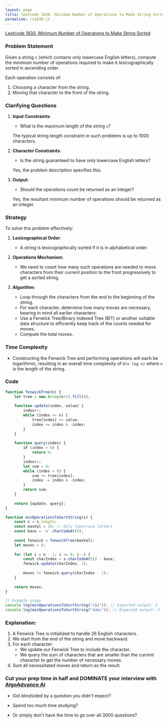```yaml
---
layout: page
title: leetcode 1830. Minimum Number of Operations to Make String Sorted
permalink: /s1830-js
---
```

[Leetcode 1830. Minimum Number of Operations to Make String Sorted](https://algoadvance.github.io/algoadvance/l1830)
### Problem Statement

Given a string `s` (which contains only lowercase English letters), compute the minimum number of operations required to make it lexicographically sorted in ascending order.

Each operation consists of:
1. Choosing a character from the string.
2. Moving that character to the front of the string.

### Clarifying Questions

1. **Input Constraints**:
   - What is the maximum length of the string `s`?
   
   The typical string length constraint in such problems is up to 1000 characters.

2. **Character Constraints**:
   - Is the string guaranteed to have only lowercase English letters?
   
   Yes, the problem description specifies this.

3. **Output**:
   - Should the operations count be returned as an integer?
   
   Yes, the resultant minimum number of operations should be returned as an integer.

### Strategy

To solve this problem effectively:
1. **Lexicographical Order**:
   - A string is lexicographically sorted if it is in alphabetical order.

2. **Operations Mechanism**:
   - We need to count how many such operations are needed to move characters from their current position to the front progressively to get a sorted string.
   
3. **Algorithm**:
   - Loop through the characters from the end to the beginning of the string.
   - For each character, determine how many moves are necessary, bearing in mind all earlier characters.
   - Use a Fenwick Tree/Binary Indexed Tree (BIT) or another suitable data structure to efficiently keep track of the counts needed for moves.
   - Compute the total moves.

### Time Complexity

- Constructing the Fenwick Tree and performing operations will each be logarithmic, resulting in an overall time complexity of `O(n log n)` where `n` is the length of the string.

### Code

```javascript
function fenwickTree(n) {
    let tree = new Array(n+1).fill(0);
    
    function update(index, value) {
        index++;
        while (index <= n) {
            tree[index] += value;
            index += index & -index;
        }
    }
    
    function query(index) {
        if (index < 0) {
            return 0;
        }
        index++;
        let sum = 0;
        while (index > 0) {
            sum += tree[index];
            index -= index & -index;
        }
        return sum;
    }
    
    return {update, query};
}

function minOperationsToSortString(s) {
    const n = s.length;
    const maxVal = 26; // Only lowercase letters
    const base = 'a'.charCodeAt(0);
    
    const fenwick = fenwickTree(maxVal);
    let moves = 0;
    
    for (let i = n - 1; i >= 0; i--) {
        const charIndex = s.charCodeAt(i) - base;
        fenwick.update(charIndex, 1);
        
        moves += fenwick.query(charIndex - 1);
    }
    
    return moves;
}

// Example usage
console.log(minOperationsToSortString("cba")); // Expected output: 2
console.log(minOperationsToSortString("dabc")); // Expected output: 3
```

### Explanation:

1. A Fenwick Tree is initialized to handle 26 English characters.
2. We start from the end of the string and move backward.
3. For each character:
   - We update our Fenwick Tree to include the character.
   - We query the sum of characters that are smaller than the current character to get the number of necessary moves.
4. Sum all necessitated moves and return as the result.


### Cut your prep time in half and DOMINATE your interview with [AlgoAdvance AI](https://algoAdvance.com)

- Got blindsided by a question you didn't expect?

- Spend too much time studying?

- Or simply don't have the time to go over all 3000 questions?

